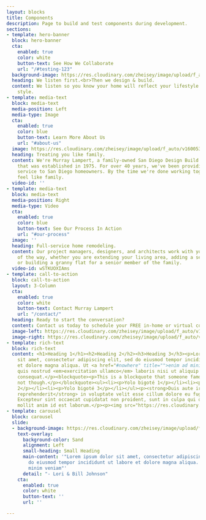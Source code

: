 ```yaml
---
layout: blocks
title: Components
description: Page to build and test components during development.
sections:
- template: hero-banner
  block: hero-banner
  cta:
    enabled: true
    color: white
    button-text: See How We Collaborate
    url: "/#testing-123"
  background-image: https://res.cloudinary.com/zheisey/image/upload/f_auto/v1600533663/murray-lampert/v3/hero-bg.png
  heading: We listen first.<br>Then we design & build.
  content: We listen so you know your home will reflect your lifestyle and design
    style.
- template: media-text
  block: media-text
  media-position: Left
  media-type: Image
  cta:
    enabled: true
    color: blue
    button-text: Learn More About Us
    url: "#about-us"
  image: https://res.cloudinary.com/zheisey/image/upload/f_auto/v1600533668/murray-lampert/v3/team-placeholder.png
  heading: Treating you like family.
  content: We're Murray Lampert, a family-owned San Diego Design Build Remodel company
    that was established in 1975. For over 40 years, we've been providing outstanding
    service to San Diego homeowners. By the time we're done working together, you'll
    feel like family.
  video-id: ''
- template: media-text
  block: media-text
  media-position: Right
  media-type: Video
  cta:
    enabled: true
    color: blue
    button-text: See Our Process In Action
    url: "#our-process"
  image: ''
  heading: Full-service home remodeling.
  content: Our project managers, designers, and architects work with you every step
    of the way, whether you are extending your living area, adding a second story,
    or building a granny flat for a senior member of the family.
  video-id: wSTKUOXIAms
- template: call-to-action
  block: call-to-action
  layout: 3-Column
  cta:
    enabled: true
    color: white
    button-text: Contact Murray Lampert
    url: "/contact/"
  heading: Ready to start the conversation?
  content: Contact us today to schedule your FREE in-home or virtual consultation.
  image-left: https://res.cloudinary.com/zheisey/image/upload/f_auto/v1600533668/murray-lampert/v3/team-placeholder.png
  image-right: https://res.cloudinary.com/zheisey/image/upload/f_auto/v1600533668/murray-lampert/v3/team-placeholder.png
- template: rich-text
  block: rich-text
  content: <h1>Heading 1</h1><h2>Heading 2</h2><h3>Heading 3</h3><p>Lorem ipsum dolor
    sit amet, consectetur adipiscing elit, sed do eiusmod tempor incididunt ut labore
    et dolore magna aliqua. Ut <a href="#nowhere" title="">enim ad minim veniam</a>,
    quis nostrud <em>exercitation ullamco</em> laboris nisi ut aliquip ex ea commodo
    consequat.</p><blockquote><p>This is a blockquote that someone famous once said...maybe...probably
    not though.</p></blockquote><ul><li><p>Yolo bigoté 1</p></li><li><p>Yolo bigoté
    2</p></li><li><p>Yolo bigoté 3</p></li></ul><p><strong>Duis aute irure dolor in
    reprehenderit</strong> in voluptate velit esse cillum dolore eu fugiat nulla pariatur.
    Excepteur sint occaecat cupidatat non proident, sunt in culpa qui officia deserunt
    mollit anim id est laborum.</p><p><img src="https://res.cloudinary.com/zheisey/image/upload/f_auto/v1600533668/murray-lampert/v3/team-placeholder.png"></p>
- template: carousel
  block: carousel
  slide:
  - background-image: https://res.cloudinary.com/zheisey/image/upload/f_auto/v1601138428/murray-lampert/v3/testimonials-bg.png
    text-overlay:
      background-color: Sand
      alignment: Left
      small-heading: Small Heading
      main-content: '"Lorem ipsum dolor sit amet, consectetur adipiscing elit, sed
        do eiusmod tempor incididunt ut labore et dolore magna aliqua. Ut enim ad
        minim veniam"'
      detail: "- Lori & Bill Johnson"
    cta:
      enabled: true
      color: white
      button-text: ''
      url: ''

---
```

